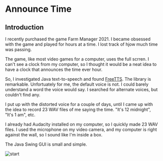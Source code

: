 # Announce Time

## Introduction

I recently purchased the game Farm Manager 2021.  I became obsessed with the game and played for hours at a time.  I lost track of hjow much time was passing.

The game, like most video games for a computer, uses the full scrren.  I can't see a clock from my computer, so I thought it would be a neat idea to have a clock that announces the time ever hour.

So, I investigated Java text-to-speech and found [FreeTTS](https://freetts.sourceforge.io/).  The library is remarkable.  Unfortuately for me, the default voice is not.  I could barely understand a word the voice would say.  I searched for alternate voices, but couldn't find any.

I put up with the distorted voice for a couple of days, until I came up with the idea to record 23 WAV files of me saying the time.  "It's 12 midnight", "It's 1 am", etc.

I already had Audacity installed on my computer, so I quickly made 23 WAV files.  I used the microphone on my video camera, and my computer is right against the wall, so I sound like I'm inside a box.

The Java Swing GUI is small and simple.

![start](resources-readme/announcetime1.png)

